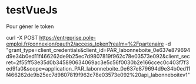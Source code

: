 # testVueJs
Pour géner le token

curl -X POST https://entreprise.pole-emploi.fr/connexion/oauth2/access_token?realm=%2Fpartenaire -d "grant_type=client_credentials&client_id=PAR_labonneboite_0e637e879694d9e34b0ed11f466262de9b25ec7d9807819f962c78e03573e092&client_secret=2f55ff53e35d0b345890634069ac3e5c56f0030b2e166ccec0c403f7f3ed9fa0&scope=application_PAR_labonneboite_0e637e879694d9e34b0ed11f466262de9b25ec7d9807819f962c78e03573e092%20api_labonneboitev1"

